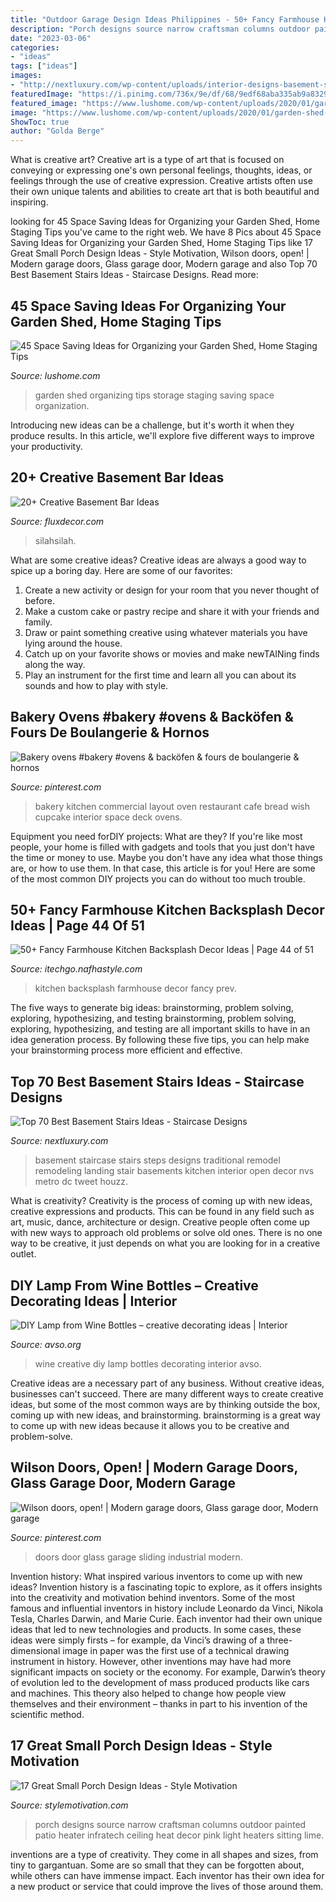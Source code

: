 ```yaml
---
title: "Outdoor Garage Design Ideas Philippines - 50+ Fancy Farmhouse Kitchen Backsplash Decor Ideas"
description: "Porch designs source narrow craftsman columns outdoor painted patio heater infratech ceiling heat decor pink light heaters sitting lime"
date: "2023-03-06"
categories:
- "ideas"
tags: ["ideas"]
images:
- "http://nextluxury.com/wp-content/uploads/interior-designs-basement-stairss.jpg"
featuredImage: "https://i.pinimg.com/736x/9e/df/68/9edf68aba335ab9a832971d6bf775b3f--industrial-door-sliding-doors.jpg"
featured_image: "https://www.lushome.com/wp-content/uploads/2020/01/garden-shed-storage-organization-tips-36.jpg"
image: "https://www.lushome.com/wp-content/uploads/2020/01/garden-shed-storage-organization-tips-36.jpg"
ShowToc: true
author: "Golda Berge"
---
```



What is creative art?
Creative art is a type of art that is focused on conveying or expressing one's own personal feelings, thoughts, ideas, or feelings through the use of creative expression. Creative artists often use their own unique talents and abilities to create art that is both beautiful and inspiring.

	

		
looking for 45 Space Saving Ideas for Organizing your Garden Shed, Home Staging Tips you've came to the right web. We have 8 Pics about 45 Space Saving Ideas for Organizing your Garden Shed, Home Staging Tips like 17 Great Small Porch Design Ideas - Style Motivation, Wilson doors, open! | Modern garage doors, Glass garage door, Modern garage and also Top 70 Best Basement Stairs Ideas - Staircase Designs. Read more:
		
    
## 45 Space Saving Ideas For Organizing Your Garden Shed, Home Staging Tips

<img loading=lazy src="https://www.lushome.com/wp-content/uploads/2020/01/garden-shed-storage-organization-tips-36.jpg" onerror="this.onerror=null;this.src='https://tse1.mm.bing.net/th?id=OIP.SCxR3YivKxc7gnxIIxhMGwAAAA&amp;pid=15.1';" alt="45 Space Saving Ideas for Organizing your Garden Shed, Home Staging Tips">

_Source: lushome.com_

>garden shed organizing tips storage staging saving space organization. 

	

Introducing new ideas can be a challenge, but it's worth it when they produce results. In this article, we'll explore five different ways to improve your productivity.

    
## 20+ Creative Basement Bar Ideas

<img loading=lazy src="https://fluxdecor.com/wp-content/uploads/2014/05/basement-bar-ideas/13-wall-arrangement.jpg" onerror="this.onerror=null;this.src='https://tse3.mm.bing.net/th?id=OIP.cFNCNa6iVc-TO7xSlDm1QQHaJ3&amp;pid=15.1';" alt="20+ Creative Basement Bar Ideas">

_Source: fluxdecor.com_

>silahsilah. 

	

What are some creative ideas?
Creative ideas are always a good way to spice up a boring day. Here are some of our favorites: 
1. Create a new activity or design for your room that you never thought of before. 
2. Make a custom cake or pastry recipe and share it with your friends and family. 
3. Draw or paint something creative using whatever materials you have lying around the house. 
4. Catch up on your favorite shows or movies and make newTAINing finds along the way. 
5. Play an instrument for the first time and learn all you can about its sounds and how to play with style.

    
## Bakery Ovens #bakery #ovens &amp; Backöfen &amp; Fours De Boulangerie &amp; Hornos

<img loading=lazy src="https://i.pinimg.com/736x/e1/dd/53/e1dd530960df7657604205ae57a20b83--bakery-kitchen-restaurant-design.jpg" onerror="this.onerror=null;this.src='https://tse3.mm.bing.net/th?id=OIP.M8b-5V07qj5_V2Z4UcTiJwHaJ4&amp;pid=15.1';" alt="Bakery ovens #bakery #ovens &amp; backöfen &amp; fours de boulangerie &amp; hornos">

_Source: pinterest.com_

>bakery kitchen commercial layout oven restaurant cafe bread wish cupcake interior space deck ovens. 

	

Equipment you need forDIY projects: What are they?
If you're like most people, your home is filled with gadgets and tools that you just don't have the time or money to use. Maybe you don't have any idea what those things are, or how to use them. In that case, this article is for you! Here are some of the most common DIY projects you can do without too much trouble.

    
## 50+ Fancy Farmhouse Kitchen Backsplash Decor Ideas | Page 44 Of 51

<img loading=lazy src="http://itechgo.com/wp-content/uploads/2018/04/Fancy-Farmhouse-Kitchen-Backsplash-Decor-Ideas-44.jpg" onerror="this.onerror=null;this.src='https://tse4.mm.bing.net/th?id=OIP.zS3fimhq58YNEONZFDbuXwHaLP&amp;pid=15.1';" alt="50+ Fancy Farmhouse Kitchen Backsplash Decor Ideas | Page 44 of 51">

_Source: itechgo.nafhastyle.com_

>kitchen backsplash farmhouse decor fancy prev. 

	

The five ways to generate big ideas: brainstorming, problem solving, exploring, hypothesizing, and testing
brainstorming, problem solving, exploring, hypothesizing, and testing are all important skills to have in an idea generation process. By following these five tips, you can help make your brainstorming process more efficient and effective.

    
## Top 70 Best Basement Stairs Ideas - Staircase Designs

<img loading=lazy src="http://nextluxury.com/wp-content/uploads/interior-designs-basement-stairss.jpg" onerror="this.onerror=null;this.src='https://tse4.mm.bing.net/th?id=OIP.6Ab7GUq5h22gJQ99YxafbQAAAA&amp;pid=15.1';" alt="Top 70 Best Basement Stairs Ideas - Staircase Designs">

_Source: nextluxury.com_

>basement staircase stairs steps designs traditional remodel remodeling landing stair basements kitchen interior open decor nvs metro dc tweet houzz. 

	

What is creativity?
Creativity is the process of coming up with new ideas, creative expressions and products. This can be found in any field such as art, music, dance, architecture or design. Creative people often come up with new ways to approach old problems or solve old ones. There is no one way to be creative, it just depends on what you are looking for in a creative outlet.

    
## DIY Lamp From Wine Bottles – Creative Decorating Ideas | Interior

<img loading=lazy src="http://www.avso.org/wp-content/uploads/2014/11/diy-lamp-from-wine-bottles-creative-decorating-ideas-1415281387.jpg" onerror="this.onerror=null;this.src='https://tse4.mm.bing.net/th?id=OIP.6iThVzz-INzDHwjztvgNPwHaKl&amp;pid=15.1';" alt="DIY Lamp from Wine Bottles – creative decorating ideas | Interior">

_Source: avso.org_

>wine creative diy lamp bottles decorating interior avso. 

	

Creative ideas are a necessary part of any business. Without creative ideas, businesses can't succeed. There are many different ways to create creative ideas, but some of the most common ways are by thinking outside the box, coming up with new ideas, and brainstorming. brainstorming is a great way to come up with new ideas because it allows you to be creative and problem-solve.

    
## Wilson Doors, Open! | Modern Garage Doors, Glass Garage Door, Modern Garage

<img loading=lazy src="https://i.pinimg.com/736x/9e/df/68/9edf68aba335ab9a832971d6bf775b3f--industrial-door-sliding-doors.jpg" onerror="this.onerror=null;this.src='https://tse4.mm.bing.net/th?id=OIP.A9381zDNv6q7jgJB9pP5bAHaLE&amp;pid=15.1';" alt="Wilson doors, open! | Modern garage doors, Glass garage door, Modern garage">

_Source: pinterest.com_

>doors door glass garage sliding industrial modern. 

	

Invention history: What inspired various inventors to come up with new ideas?
Invention history is a fascinating topic to explore, as it offers insights into the creativity and motivation behind inventors. Some of the most famous and influential inventors in history include Leonardo da Vinci, Nikola Tesla, Charles Darwin, and Marie Curie. Each inventor had their own unique ideas that led to new technologies and products. In some cases, these ideas were simply firsts – for example, da Vinci’s drawing of a three-dimensional image in paper was the first use of a technical drawing instrument in history. However, other inventions may have had more significant impacts on society or the economy. For example, Darwin’s theory of evolution led to the development of mass produced products like cars and machines. This theory also helped to change how people view themselves and their environment – thanks in part to his invention of the scientific method.

    
## 17 Great Small Porch Design Ideas - Style Motivation

<img loading=lazy src="http://www.stylemotivation.com/wp-content/uploads/2014/02/17-Great-Small-Porch-Design-Ideas-6.jpg" onerror="this.onerror=null;this.src='https://tse4.mm.bing.net/th?id=OIP.Qq4mKYM_eqiDXFHtJy0neQHaLI&amp;pid=15.1';" alt="17 Great Small Porch Design Ideas - Style Motivation">

_Source: stylemotivation.com_

>porch designs source narrow craftsman columns outdoor painted patio heater infratech ceiling heat decor pink light heaters sitting lime. 

	

inventions are a type of creativity. They come in all shapes and sizes, from tiny to gargantuan. Some are so small that they can be forgotten about, while others can have immense impact. Each inventor has their own idea for a new product or service that could improve the lives of those around them.

